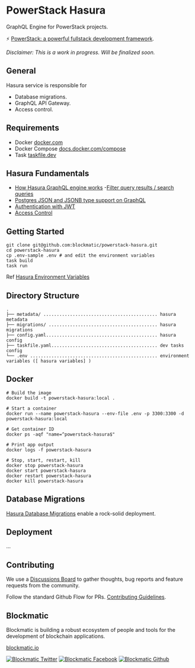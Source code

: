 # PowerStack Hasura

GraphQL Engine for PowerStack projects.

⚡️ [PowerStack: a powerful fullstack development framework](https://powerstack.xyz).

_Disclaimer: This is a work in progress. Will be finalized soon._

## General 

Hasura service is responsible for 

- Database migrations.
- GraphQL API Gateway.
- Access control.

## Requirements

- Docker [docker.com](https://www.docker.com)
- Docker Compose [docs.docker.com/compose](https://docs.docker.com/compose)
- Task [taskfile.dev](https://taskfile.dev)

## Hasura Fundamentals

- [How Hasura GraphQL engine works](https://hasura.io/docs/latest/getting-started/how-it-works/index/)
 -[Filter query results / search queries](https://hasura.io/docs/latest/queries/postgres/query-filters/)
- [Postgres JSON and JSONB type support on GraphQL](https://hasura.io/blog/postgres-json-and-jsonb-type-support-on-graphql-41f586e47536/)
- [Authentication with JWT](https://hasura.io/docs/latest/auth/authentication/jwt/)
- [Access Control](https://hasura.io/docs/latest/auth/authorization/index/)
## Getting Started

```
git clone git@github.com:blockmatic/powerstack-hasura.git
cd powerstack-hasura
cp .env-sample .env # and edit the environment variables
task build
task run
```

Ref [Hasura Environment Variables](https://hasura.io/docs/latest/graphql/core/hasura-cli/config-reference/#environment-variables)

## Directory Structure

```
.
├── metadata/ ........................................... hasura metadata
├── migrations/ ......................................... hasura migrations
├── config.yaml.......................................... hasura config
├── taskfile.yaml........................................ dev tasks config
└── .env ................................................ environment variables ([ hasura variables] )
```

## Docker

```
# Build the image
docker build -t powerstack-hasura:local .

# Start a container
docker run --name powerstack-hasura --env-file .env -p 3300:3300 -d powerstack-hasura:local

# Get container ID
docker ps -aqf "name=^powerstack-hasura$"

# Print app output
docker logs -f powerstack-hasura

# Stop, start, restart, kill
docker stop powerstack-hasura
docker start powerstack-hasura
docker restart powerstack-hasura
docker kill powerstack-hasura
```

## Database Migrations

[Hasura Database Migrations](https://hasura.io/docs/latest/graphql/core/migrations/index) enable a rock-solid deployment.

## Deployment

...

## Contributing

We use a [Discussions Board](https://github.com/blockmatic/powerstack-docs/discussions/1) to gather thoughts, bug reports and feature requests from the community.

Follow the standard Github Flow for PRs. [Contributing Guidelines](https://docs.powerstack.xyz/powerstack/other-resources/contributing-guidelines).

## Blockmatic

Blockmatic is building a robust ecosystem of people and tools for the development of blockchain applications.

[blockmatic.io](https://blockmatic.io)

<!-- Please don't remove this: Grab your social icons from https://github.com/carlsednaoui/gitsocial -->

<!-- display the social media buttons in your README -->

[![Blockmatic Twitter][1.1]][1]
[![Blockmatic Facebook][2.1]][2]
[![Blockmatic Github][3.1]][3]

<!-- links to social media icons -->
<!-- no need to change these -->

<!-- icons with padding -->

[1.1]: http://i.imgur.com/tXSoThF.png 'twitter icon with padding'
[2.1]: http://i.imgur.com/P3YfQoD.png 'facebook icon with padding'
[3.1]: http://i.imgur.com/0o48UoR.png 'github icon with padding'

<!-- icons without padding -->

[1.2]: http://i.imgur.com/wWzX9uB.png 'twitter icon without padding'
[2.2]: http://i.imgur.com/fep1WsG.png 'facebook icon without padding'
[3.2]: http://i.imgur.com/9I6NRUm.png 'github icon without padding'

<!-- links to your social media accounts -->
<!-- update these accordingly -->

[1]: http://www.twitter.com/blockmatic_io
[2]: http://fb.me/blockmatic.io
[3]: http://www.github.com/blockmatic

<!-- Please don't remove this: Grab your social icons from https://github.com/carlsednaoui/gitsocial -->
